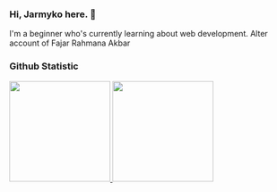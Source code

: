 ### Hi, Jarmyko here. 👋

I'm a beginner who's currently learning about web development. Alter account of Fajar Rahmana Akbar

### Github Statistic
<p align="left">
<a href="https://github.com/Jarmyko">
  <img height="180em" src="https://github-readme-stats-eight-theta.vercel.app/api?username=Jarmyko&show_icons=true&theme=algolia&include_all_commits=true&count_private=true"/>
  <img height="180em" src="https://github-readme-stats-eight-theta.vercel.app/api/top-langs/?username=Jarmyko&layout=compact&langs_count=8&theme=algolia"/>
</a>
</p>
